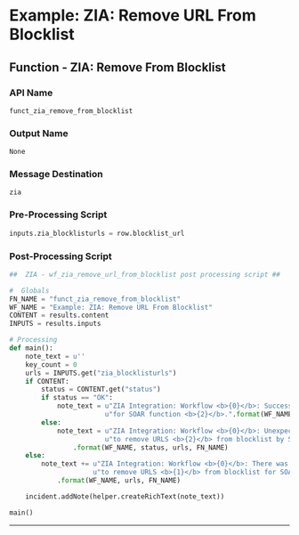 <!--
    DO NOT MANUALLY EDIT THIS FILE
    THIS FILE IS AUTOMATICALLY GENERATED WITH resilient-circuits codegen
-->

# Example: ZIA: Remove URL From Blocklist

## Function - ZIA: Remove From Blocklist

### API Name
`funct_zia_remove_from_blocklist`

### Output Name
`None`

### Message Destination
`zia`

### Pre-Processing Script
```python
inputs.zia_blocklisturls = row.blocklist_url
```

### Post-Processing Script
```python
##  ZIA - wf_zia_remove_url_from_blocklist post processing script ##

#  Globals
FN_NAME = "funct_zia_remove_from_blocklist"
WF_NAME = "Example: ZIA: Remove URL From Blocklist"
CONTENT = results.content
INPUTS = results.inputs

# Processing
def main():
    note_text = u''
    key_count = 0
    urls = INPUTS.get("zia_blocklisturls")
    if CONTENT:
        status = CONTENT.get("status")
        if status == "OK":
            note_text = u"ZIA Integration: Workflow <b>{0}</b>: Successfully removed URLS <b>{1}</b> from blocklist " \
                        u"for SOAR function <b>{2}</b>.".format(WF_NAME, urls, FN_NAME)
        else:
            note_text = u"ZIA Integration: Workflow <b>{0}</b>: Unexpected status <b>{1}</b> returned while attempting " \
                        u"to remove URLS <b>{2}</b> from blocklist by SOAR function <b>{3}</b>."\
                .format(WF_NAME, status, urls, FN_NAME)
    else:
        note_text += u"ZIA Integration: Workflow <b>{0}</b>: There was <b>no</b> result returned while attempting " \
                     u"to remove URLS <b>{1}</b> from blocklist for SOAR function <b>{2}</b>."\
            .format(WF_NAME, urls, FN_NAME)

    incident.addNote(helper.createRichText(note_text))

main()

```

---

